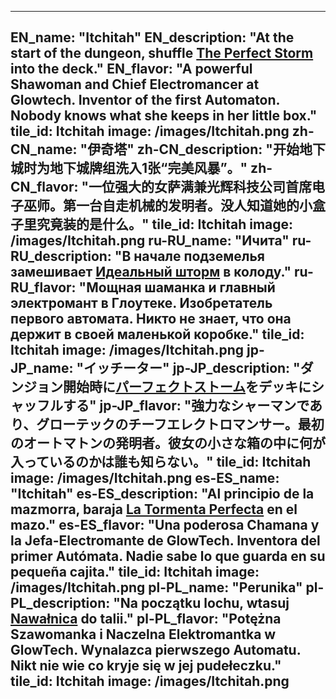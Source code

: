 ---

EN_name: "Itchitah"
EN_description: "At the start of the dungeon, shuffle <a href = '../en/abilities#PerfectStorm'>The Perfect Storm</a> into the deck."
EN_flavor: "A powerful Shawoman and Chief Electromancer at Glowtech. Inventor of the first Automaton. Nobody knows what she keeps in her little box."
tile_id: Itchitah
image: /images/Itchitah.png
zh-CN_name: "伊奇塔"
zh-CN_description: "开始地下城时为地下城牌组洗入1张“完美风暴”。"
zh-CN_flavor: "一位强大的女萨满兼光辉科技公司首席电子巫师。第一台自走机械的发明者。没人知道她的小盒子里究竟装的是什么。"
tile_id: Itchitah
image: /images/Itchitah.png
ru-RU_name: "Ичита"
ru-RU_description: "В начале подземелья замешивает <a href = '../ru_ru/abilities#PerfectStorm'>Идеальный шторм</a> в колоду."
ru-RU_flavor: "Мощная шаманка и главный электромант в Глоутеке. Изобретатель первого автомата. Никто не знает, что она держит в своей маленькой коробке."
tile_id: Itchitah
image: /images/Itchitah.png
jp-JP_name: "イッチーター"
jp-JP_description: "ダンジョン開始時に<a href = '../jp_jp/abilities#PerfectStorm'>パーフェクトストーム</a>をデッキにシャッフルする"
jp-JP_flavor: "強力なシャーマンであり、グローテックのチーフエレクトロマンサー。最初のオートマトンの発明者。彼女の小さな箱の中に何が入っているのかは誰も知らない。"
tile_id: Itchitah
image: /images/Itchitah.png
es-ES_name: "Itchitah"
es-ES_description: "Al principio de la mazmorra, baraja <a href = '../es_es/abilities#PerfectStorm'>La Tormenta Perfecta</a> en el mazo."
es-ES_flavor: "Una poderosa Chamana y la Jefa-Electromante de GlowTech. Inventora del primer Autómata. Nadie sabe lo que guarda en su pequeña cajita."
tile_id: Itchitah
image: /images/Itchitah.png
pl-PL_name: "Perunika"
pl-PL_description: "Na początku lochu, wtasuj <a href = '../pl_pl/abilities#PerfectStorm'>Nawałnica</a> do talii."
pl-PL_flavor: "Potężna Szawomanka i Naczelna Elektromantka w GlowTech. Wynalazca pierwszego Automatu. Nikt nie wie co kryje się w jej pudełeczku."
tile_id: Itchitah
image: /images/Itchitah.png
---
